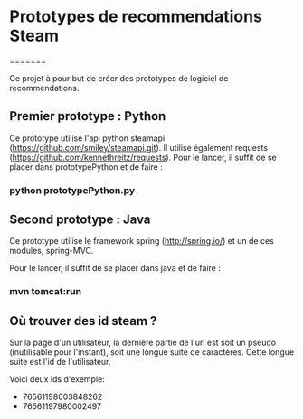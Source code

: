 # Prototypes de recommendations Steam

=======

Ce projet à pour but de créer des prototypes de logiciel de recommendations.

## Premier prototype : Python

Ce prototype utilise l'api python steamapi (https://github.com/smiley/steamapi.git).
Il utilise également requests (https://github.com/kennethreitz/requests).
Pour le lancer, il suffit de se placer dans prototypePython et de faire : 
### python prototypePython.py


## Second prototype : Java

Ce prototype utilise le framework spring (http://spring.io/) et un de ces modules, spring-MVC.

Pour le lancer, il suffit de se placer dans java et de faire :
### mvn tomcat:run 

## Où trouver des id steam ? 

Sur la page d'un utilisateur, la dernière partie de l'url est soit un pseudo (inutilisable pour l'instant), soit une longue suite de caractères. Cette longue suite est l'id de l'utilisateur.

Voici deux ids d'exemple: 

- 76561198003848262
- 76561197980002497
